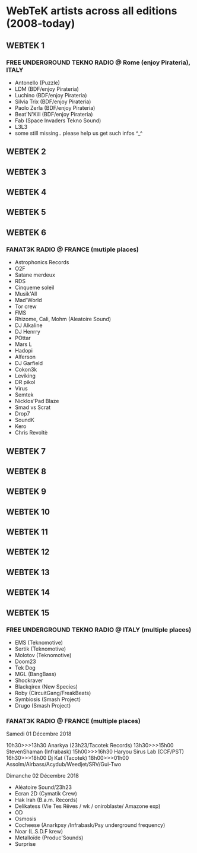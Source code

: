 # WebTeK artists across all editions (2008-today)

## WEBTEK 1

### FREE UNDERGROUND TEKNO RADIO @ Rome (enjoy Pirateria), ITALY

- Antonello (Puzzle)
- LDM (BDF/enjoy Pirateria)
- Luchino (BDF/enjoy Pirateria)
- Silvia Trix (BDF/enjoy Pirateria)
- Paolo Zerla (BDF/enjoy Pirateria)
- Beat'N'Kill (BDF/enjoy Pirateria)
- Fab (Space Invaders Tekno Sound)
- L3L3
- some still missing.. please help us get such infos ^_^

## WEBTEK 2
## WEBTEK 3
## WEBTEK 4
## WEBTEK 5
## WEBTEK 6

### FANAT3K RADIO @ FRANCE (mutiple places)

- Astrophonics Records
- O2F
- Satane merdeux
- RDS
- Cinqueme soleil
- Musik'All
- Mad'World
- Tor crew
- FMS
- Rhizome, Cali, Mohm (Aleatoire Sound)
- DJ Alkaline
- DJ Henrry
- POttar
- Mars L
- Hadopi
- Alferson
- DJ Garfield
- Cokon3k
- Leviking
- DR pikol
- Virus
- Semtek
- Nicklos'Pad Blaze
- Smad vs Scrat
- Drop7
- SoundK
- Kero
- Chris Revoltè

## WEBTEK 7
## WEBTEK 8
## WEBTEK 9
## WEBTEK 10
## WEBTEK 11
## WEBTEK 12
## WEBTEK 13
## WEBTEK 14

## WEBTEK 15

### FREE UNDERGROUND TEKNO RADIO @ ITALY (multiple places)

- EMS (Teknomotive)
- Sertik (Teknomotive)
- Molotov (Teknomotive)
- Doom23
- Tek Dog 
- MGL (BangBass)
- Shockraver
- Blackqirex (New Species)
- Roby (CircuitGang/FreakBeats)
- Symbiosis (Smash Project)
- Drugo (Smash Project)

### FANAT3K RADIO @ FRANCE (multiple places)

Samedi 01 Décembre 2018

10h30>>>13h30 Anarkya (23h23/Tacotek Records)
13h30>>>15h00 StevenShaman (Infrabask)
15h00>>>16h30 Haryou Sirus Lab (CCF/PST)
16h30>>>18h00 Dj Kat (Tacotek)
18h00>>>01h00 Assolm/Airbass/Acydub/Weedjet/SRV/Gui-Two


Dimanche 02 Décembre 2018

- Aléatoire Sound/23h23
- Ecran 2D (Cymatik Crew)
- Hak Irah (B.a.m. Records)
- Delikatess (Vie Tes Rêves / wk / oniroblaste/ Amazone exp)
- OD
- Osmosis
- Cocheese (Anarkpsy /Infrabask/Psy underground frequency)
- Noar (L.S.D.F krew)
- Metalloïde (Produc'Sounds)
- Surprise
